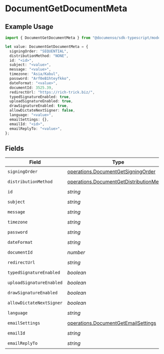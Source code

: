 # DocumentGetDocumentMeta

## Example Usage

```typescript
import { DocumentGetDocumentMeta } from "@documenso/sdk-typescript/models/operations";

let value: DocumentGetDocumentMeta = {
  signingOrder: "SEQUENTIAL",
  distributionMethod: "NONE",
  id: "<id>",
  subject: "<value>",
  message: "<value>",
  timezone: "Asia/Kabul",
  password: "Arf0eB1hteyfkko",
  dateFormat: "<value>",
  documentId: 3525.39,
  redirectUrl: "https://rich-trick.biz/",
  typedSignatureEnabled: true,
  uploadSignatureEnabled: true,
  drawSignatureEnabled: true,
  allowDictateNextSigner: false,
  language: "<value>",
  emailSettings: {},
  emailId: "<id>",
  emailReplyTo: "<value>",
};
```

## Fields

| Field                                                                                                | Type                                                                                                 | Required                                                                                             | Description                                                                                          |
| ---------------------------------------------------------------------------------------------------- | ---------------------------------------------------------------------------------------------------- | ---------------------------------------------------------------------------------------------------- | ---------------------------------------------------------------------------------------------------- |
| `signingOrder`                                                                                       | [operations.DocumentGetSigningOrder](../../models/operations/documentgetsigningorder.md)             | :heavy_check_mark:                                                                                   | N/A                                                                                                  |
| `distributionMethod`                                                                                 | [operations.DocumentGetDistributionMethod](../../models/operations/documentgetdistributionmethod.md) | :heavy_check_mark:                                                                                   | N/A                                                                                                  |
| `id`                                                                                                 | *string*                                                                                             | :heavy_check_mark:                                                                                   | N/A                                                                                                  |
| `subject`                                                                                            | *string*                                                                                             | :heavy_check_mark:                                                                                   | N/A                                                                                                  |
| `message`                                                                                            | *string*                                                                                             | :heavy_check_mark:                                                                                   | N/A                                                                                                  |
| `timezone`                                                                                           | *string*                                                                                             | :heavy_check_mark:                                                                                   | N/A                                                                                                  |
| `password`                                                                                           | *string*                                                                                             | :heavy_check_mark:                                                                                   | N/A                                                                                                  |
| `dateFormat`                                                                                         | *string*                                                                                             | :heavy_check_mark:                                                                                   | N/A                                                                                                  |
| `documentId`                                                                                         | *number*                                                                                             | :heavy_check_mark:                                                                                   | N/A                                                                                                  |
| `redirectUrl`                                                                                        | *string*                                                                                             | :heavy_check_mark:                                                                                   | N/A                                                                                                  |
| `typedSignatureEnabled`                                                                              | *boolean*                                                                                            | :heavy_check_mark:                                                                                   | N/A                                                                                                  |
| `uploadSignatureEnabled`                                                                             | *boolean*                                                                                            | :heavy_check_mark:                                                                                   | N/A                                                                                                  |
| `drawSignatureEnabled`                                                                               | *boolean*                                                                                            | :heavy_check_mark:                                                                                   | N/A                                                                                                  |
| `allowDictateNextSigner`                                                                             | *boolean*                                                                                            | :heavy_check_mark:                                                                                   | N/A                                                                                                  |
| `language`                                                                                           | *string*                                                                                             | :heavy_check_mark:                                                                                   | N/A                                                                                                  |
| `emailSettings`                                                                                      | [operations.DocumentGetEmailSettings](../../models/operations/documentgetemailsettings.md)           | :heavy_check_mark:                                                                                   | N/A                                                                                                  |
| `emailId`                                                                                            | *string*                                                                                             | :heavy_check_mark:                                                                                   | N/A                                                                                                  |
| `emailReplyTo`                                                                                       | *string*                                                                                             | :heavy_check_mark:                                                                                   | N/A                                                                                                  |